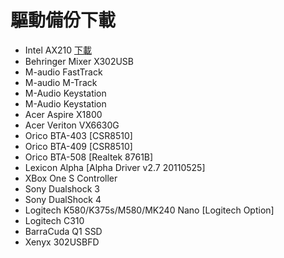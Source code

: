 # 驅動備份下載
- Intel AX210 [下載](https://downloadcenter.intel.com/zh-tw/product/204836)
- Behringer Mixer X302USB
- M-audio FastTrack
- M-audio M-Track
- M-Audio Keystation
- M-Audio Keystation
- Acer Aspire X1800
- Acer Veriton VX6630G
- Orico BTA-403 [CSR8510]
- Orico BTA-409 [CSR8510]
- Orico BTA-508 [Realtek 8761B]
- Lexicon Alpha [Alpha Driver v2.7 20110525]
- XBox One S Controller
- Sony Dualshock 3
- Sony DualShock 4
- Logitech K580/K375s/M580/MK240 Nano [Logitech Option]
- Logitech C310
- BarraCuda Q1 SSD
- Xenyx 302USBFD


